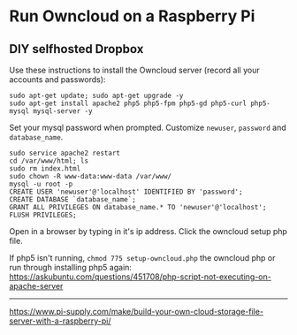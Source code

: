 # Run Owncloud on a Raspberry Pi

## DIY selfhosted Dropbox

Use these instructions to install the Owncloud server (record all your accounts and passwords):

```
sudo apt-get update; sudo apt-get upgrade -y
sudo apt-get install apache2 php5 php5-fpm php5-gd php5-curl php5-mysql mysql-server -y
```

Set your mysql password when prompted. Customize `newuser`, `password` and `database_name`.

```
sudo service apache2 restart
cd /var/www/html; ls
sudo rm index.html
sudo chown -R www-data:www-data /var/www/
mysql -u root -p
CREATE USER 'newuser'@'localhost' IDENTIFIED BY 'password';
CREATE DATABASE `database_name`;
GRANT ALL PRIVILEGES ON database_name.* TO 'newuser'@'localhost';
FLUSH PRIVILEGES;
```

Open in a browser by typing in it's ip address. Click the owncloud setup php file.

If php5 isn't running, `chmod 775 setup-owncloud.php` the owncloud php or run through installing php5 again: https://askubuntu.com/questions/451708/php-script-not-executing-on-apache-server

----

https://www.pi-supply.com/make/build-your-own-cloud-storage-file-server-with-a-raspberry-pi/
